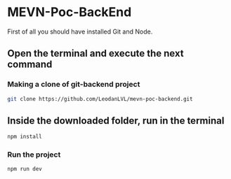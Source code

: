 # MEVN-Poc-BackEnd

First of all you should have installed Git and Node.

## Open the terminal and execute the next command 


### Making a clone of git-backend project

```sh
git clone https://github.com/LeodanLVL/mevn-poc-backend.git
```

## Inside the downloaded folder, run in the terminal 

```sh
npm install
```

### Run the project

```sh
npm run dev
```

